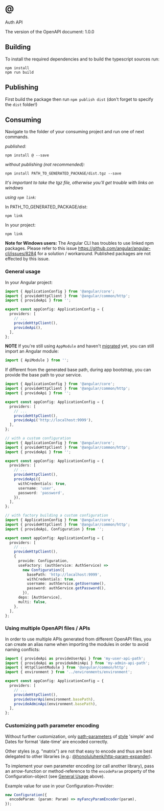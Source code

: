 # @

Auth API

The version of the OpenAPI document: 1.0.0

## Building

To install the required dependencies and to build the typescript sources run:

```console
npm install
npm run build
```

## Publishing

First build the package then run `npm publish dist` (don't forget to specify the `dist` folder!)

## Consuming

Navigate to the folder of your consuming project and run one of next commands.

_published:_

```console
npm install @ --save
```

_without publishing (not recommended):_

```console
npm install PATH_TO_GENERATED_PACKAGE/dist.tgz --save
```

_It's important to take the tgz file, otherwise you'll get trouble with links on windows_

_using `npm link`:_

In PATH_TO_GENERATED_PACKAGE/dist:

```console
npm link
```

In your project:

```console
npm link
```

**Note for Windows users:** The Angular CLI has troubles to use linked npm packages.
Please refer to this issue <https://github.com/angular/angular-cli/issues/8284> for a solution / workaround.
Published packages are not effected by this issue.

### General usage

In your Angular project:

```typescript
import { ApplicationConfig } from '@angular/core';
import { provideHttpClient } from '@angular/common/http';
import { provideApi } from '';

export const appConfig: ApplicationConfig = {
  providers: [
    // ...
    provideHttpClient(),
    provideApi(),
  ],
};
```

**NOTE**
If you're still using `AppModule` and haven't [migrated](https://angular.dev/reference/migrations/standalone) yet, you can still import an Angular module:

```typescript
import { ApiModule } from '';
```

If different from the generated base path, during app bootstrap, you can provide the base path to your service.

```typescript
import { ApplicationConfig } from '@angular/core';
import { provideHttpClient } from '@angular/common/http';
import { provideApi } from '';

export const appConfig: ApplicationConfig = {
  providers: [
    // ...
    provideHttpClient(),
    provideApi('http://localhost:9999'),
  ],
};
```

```typescript
// with a custom configuration
import { ApplicationConfig } from '@angular/core';
import { provideHttpClient } from '@angular/common/http';
import { provideApi } from '';

export const appConfig: ApplicationConfig = {
  providers: [
    // ...
    provideHttpClient(),
    provideApi({
      withCredentials: true,
      username: 'user',
      password: 'password',
    }),
  ],
};
```

```typescript
// with factory building a custom configuration
import { ApplicationConfig } from '@angular/core';
import { provideHttpClient } from '@angular/common/http';
import { provideApi, Configuration } from '';

export const appConfig: ApplicationConfig = {
  providers: [
    // ...
    provideHttpClient(),
    {
      provide: Configuration,
      useFactory: (authService: AuthService) =>
        new Configuration({
          basePath: 'http://localhost:9999',
          withCredentials: true,
          username: authService.getUsername(),
          password: authService.getPassword(),
        }),
      deps: [AuthService],
      multi: false,
    },
  ],
};
```

### Using multiple OpenAPI files / APIs

In order to use multiple APIs generated from different OpenAPI files,
you can create an alias name when importing the modules
in order to avoid naming conflicts:

```typescript
import { provideApi as provideUserApi } from 'my-user-api-path';
import { provideApi as provideAdminApi } from 'my-admin-api-path';
import { HttpClientModule } from '@angular/common/http';
import { environment } from '../environments/environment';

export const appConfig: ApplicationConfig = {
  providers: [
    // ...
    provideHttpClient(),
    provideUserApi(environment.basePath),
    provideAdminApi(environment.basePath),
  ],
};
```

### Customizing path parameter encoding

Without further customization, only [path-parameters][parameter-locations-url] of [style][style-values-url] 'simple'
and Dates for format 'date-time' are encoded correctly.

Other styles (e.g. "matrix") are not that easy to encode
and thus are best delegated to other libraries (e.g.: [@honoluluhenk/http-param-expander]).

To implement your own parameter encoding (or call another library),
pass an arrow-function or method-reference to the `encodeParam` property of the Configuration-object
(see [General Usage](#general-usage) above).

Example value for use in your Configuration-Provider:

```typescript
new Configuration({
  encodeParam: (param: Param) => myFancyParamEncoder(param),
});
```

[parameter-locations-url]: https://github.com/OAI/OpenAPI-Specification/blob/main/versions/3.1.0.md#parameter-locations
[style-values-url]: https://github.com/OAI/OpenAPI-Specification/blob/main/versions/3.1.0.md#style-values
[@honoluluhenk/http-param-expander]: https://www.npmjs.com/package/@honoluluhenk/http-param-expander
